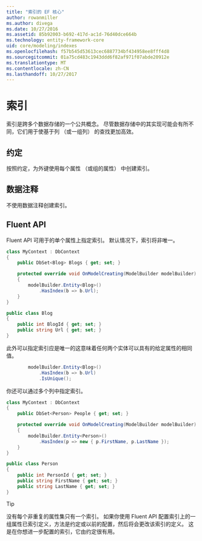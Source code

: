 ```yaml
---
title: "索引的 EF 核心"
author: rowanmiller
ms.author: divega
ms.date: 10/27/2016
ms.assetid: 85b92003-b692-417d-ac1d-76d40dce664b
ms.technology: entity-framework-core
uid: core/modeling/indexes
ms.openlocfilehash: f57b545d53613cec6887734bf434958ee8fff4d8
ms.sourcegitcommit: 01a75cd483c1943ddd6f82af971f07abde20912e
ms.translationtype: MT
ms.contentlocale: zh-CN
ms.lasthandoff: 10/27/2017
---
```

# <a name="indexes"></a>索引

索引是跨多个数据存储的一个公共概念。 尽管数据存储中的其实现可能会有所不同，它们用于使基于列 （或一组列） 的查找更加高效。

## <a name="conventions"></a>约定

按照约定，为外键使用每个属性 （或组的属性） 中创建索引。

## <a name="data-annotations"></a>数据注释

不使用数据注释创建索引。

## <a name="fluent-api"></a>Fluent API

Fluent API 可用于的单个属性上指定索引。 默认情况下，索引将非唯一。

<!-- [!code-csharp[Main](samples/core/Modeling/FluentAPI/Samples/Index.cs?highlight=7,8)] -->
``` csharp
class MyContext : DbContext
{
    public DbSet<Blog> Blogs { get; set; }

    protected override void OnModelCreating(ModelBuilder modelBuilder)
    {
        modelBuilder.Entity<Blog>()
            .HasIndex(b => b.Url);
    }
}

public class Blog
{
    public int BlogId { get; set; }
    public string Url { get; set; }
}
```

此外可以指定索引应是唯一的这意味着任何两个实体可以具有的给定属性的相同值。

<!-- [!code-csharp[Main](samples/core/Modeling/FluentAPI/Samples/IndexUnique.cs?highlight=3)] -->
``` csharp
        modelBuilder.Entity<Blog>()
            .HasIndex(b => b.Url)
            .IsUnique();
```

你还可以通过多个列中指定索引。

<!-- [!code-csharp[Main](samples/core/Modeling/FluentAPI/Samples/IndexComposite.cs?highlight=7,8)] -->
``` csharp
class MyContext : DbContext
{
    public DbSet<Person> People { get; set; }

    protected override void OnModelCreating(ModelBuilder modelBuilder)
    {
        modelBuilder.Entity<Person>()
            .HasIndex(p => new { p.FirstName, p.LastName });
    }
}

public class Person
{
    public int PersonId { get; set; }
    public string FirstName { get; set; }
    public string LastName { get; set; }
}
```

> [!TIP]  
> 没有每个非重复的属性集只有一个索引。 如果你使用 Fluent API 配置索引上的一组属性已索引定义，方法是约定或以前的配置，然后将会更改该索引的定义。 这是在你想进一步配置的索引，它由约定很有用。
